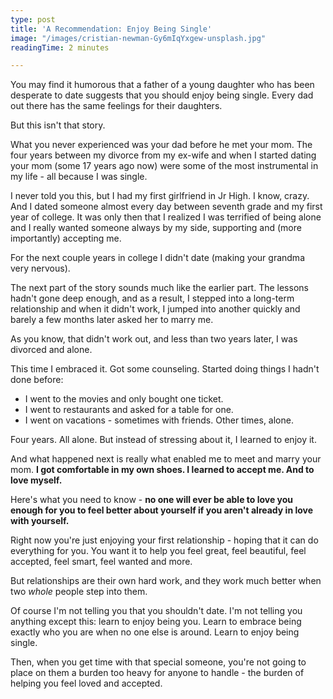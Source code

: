 ```yaml
---
type: post
title: 'A Recommendation: Enjoy Being Single'
image: "/images/cristian-newman-Gy6mIqYxgew-unsplash.jpg"
readingTime: 2 minutes

---
```

You may find it humorous that a father of a young daughter who has been desperate to date suggests that you should enjoy being single. Every dad out there has the same feelings for their daughters.

But this isn't that story.

What you never experienced was your dad before he met your mom. The four years between my divorce from my ex-wife and when I started dating your mom (some 17 years ago now) were some of the most instrumental in my life - all because I was single.

I never told you this, but I had my first girlfriend in Jr High. I know, crazy. And I dated someone almost every day between seventh grade and my first year of college. It was only then that I realized I was terrified of being alone and I really wanted someone always by my side, supporting and (more importantly) accepting me.

For the next couple years in college I didn't date (making your grandma very nervous).

The next part of the story sounds much like the earlier part. The lessons hadn't gone deep enough, and as a result, I stepped into a long-term relationship and when it didn't work, I jumped into another quickly and barely a few months later asked her to marry me.

As you know, that didn't work out, and less than two years later, I was divorced and alone.

This time I embraced it. Got some counseling. Started doing things I hadn't done before:

* I went to the movies and only bought one ticket.
* I went to restaurants and asked for a table for one.
* I went on vacations - sometimes with friends. Other times, alone.

Four years. All alone. But instead of stressing about it, I learned to enjoy it.

And what happened next is really what enabled me to meet and marry your mom. **I got comfortable in my own shoes. I learned to accept me. And to love myself.**

Here's what you need to know - **no one will ever be able to love you enough for you to feel better about yourself if you aren't already in love with yourself.**

Right now you're just enjoying your first relationship - hoping that it can do everything for you. You want it to help you feel great, feel beautiful, feel accepted, feel smart, feel wanted and more.

But relationships are their own hard work, and they work much better when two _whole_ people step into them.

Of course I'm not telling you that you shouldn't date. I'm not telling you anything except this: learn to enjoy being you. Learn to embrace being exactly who you are when no one else is around. Learn to enjoy being single.

Then, when you get time with that special someone, you're not going to place on them a burden too heavy for anyone to handle - the burden of helping you feel loved and accepted.